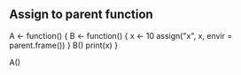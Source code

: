 ## Assign to parent function
A <- function() {
  B <- function() {
    x <- 10
    assign("x", x, envir = parent.frame())
  }
  B()
  print(x)
}

A()
